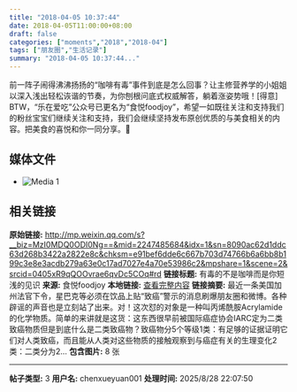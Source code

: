 ```yaml
---
title: "2018-04-05 10:37:44"
date: 2018-04-05T11:00:00+08:00
draft: false
categories: ["moments","2018","2018-04"]
tags: ["朋友圈","生活记录"]
summary: "2018-04-05 10:37:44..."
---
```


前一阵子闹得沸沸扬扬的“咖啡有毒”事件到底是怎么回事？让主修营养学的小姐姐以深入浅出轻松诙谐的节奏，为你刨根问底式权威解答，躺着涨姿势哦！[得意]
BTW，“乐在爱吃”公众号已更名为“食悦foodjoy”，希望一如既往关注和支持我们的粉丝宝宝们继续关注和支持，我们会继续坚持发布原创优质的与美食相关的内容。把美食的喜悦和你一同分享。🤗

## 媒体文件

- ![Media 1](/Moments/photos/2018-04-05/201804051037440.jpg)

## 相关链接

**原始链接:** http://mp.weixin.qq.com/s?__biz=MzI0MDQ0ODI0Ng==&mid=2247485684&idx=1&sn=8090ac62d1ddc63d268b3422a2822e8c&chksm=e91bef6dde6c667b703d74766b6a6bb8b199c3e8e3acdb279a63e0c17ad7027e4a70e53986c2&mpshare=1&scene=2&srcid=0405xR9qQOOvrae6qvDc5COq#rd
**链接标题:** 有毒的不是咖啡而是你短浅的见识
**来源:** 食悦foodjoy
**本地链接:** [查看完整内容](/link_content/2018/04/2018-04-05-1/link_content/)
**链接摘要:** 最近一条美国加州法官下令，星巴克等必须在饮品上贴“致癌”警示的消息刷爆朋友圈和微博。各种辟谣的声音也是立刻站了出来。对！这次怼的对象是一种叫丙烯酰胺Acrylamide的化学物质。简单的来讲就是这货：这东西很早前被国际癌症协会IARC定为二类致癌物质但是到底什么是二类致癌物？致癌物分5个等级1类：有足够的证据证明它们对人类致癌，而且能从人类对这些物质的接触观察到与癌症有关的生理变化2类：二类分为2...
**包含图片:** 8 张

---

**帖子类型:** 3
**用户名:** chenxueyuan001
**处理时间:** 2025/8/28 22:07:50
